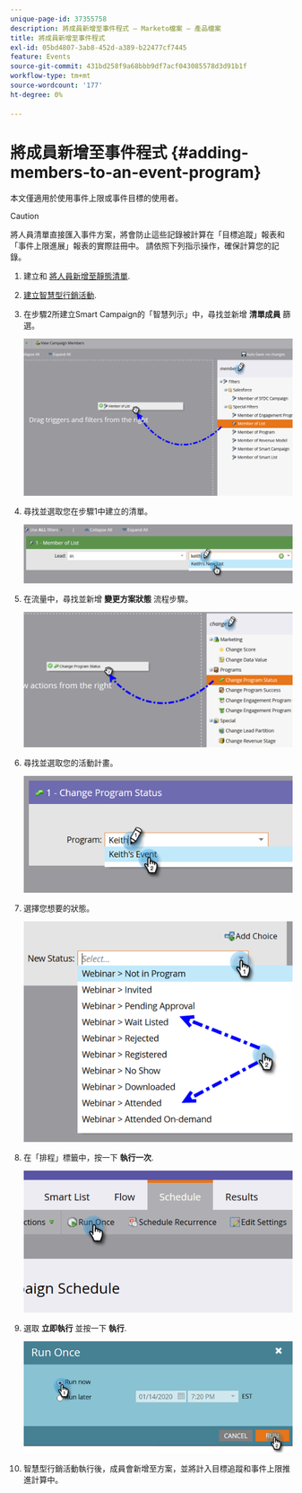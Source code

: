 ```yaml
---
unique-page-id: 37355758
description: 將成員新增至事件程式 — Marketo檔案 — 產品檔案
title: 將成員新增至事件程式
exl-id: 05bd4807-3ab8-452d-a389-b22477cf7445
feature: Events
source-git-commit: 431bd258f9a68bbb9df7acf043085578d3d91b1f
workflow-type: tm+mt
source-wordcount: '177'
ht-degree: 0%

---
```


# 將成員新增至事件程式 {#adding-members-to-an-event-program}

本文僅適用於使用事件上限或事件目標的使用者。

>[!CAUTION]
>
>將人員清單直接匯入事件方案，將會防止這些記錄被計算在「目標追蹤」報表和「事件上限進展」報表的實際註冊中。 請依照下列指示操作，確保計算您的記錄。

1. 建立和 [將人員新增至靜態清單](/help/marketo/product-docs/core-marketo-concepts/smart-lists-and-static-lists/static-lists/create-a-static-list.md).

1. [建立智慧型行銷活動](/help/marketo/product-docs/core-marketo-concepts/smart-campaigns/creating-a-smart-campaign/create-a-new-smart-campaign.md).

1. 在步驟2所建立Smart Campaign的「智慧列示」中，尋找並新增 **清單成員** 篩選。

   ![](assets/three.png)

1. 尋找並選取您在步驟1中建立的清單。

   ![](assets/four.png)

1. 在流量中，尋找並新增 **變更方案狀態** 流程步驟。

   ![](assets/five.png)

1. 尋找並選取您的活動計畫。

   ![](assets/six.png)

1. 選擇您想要的狀態。

   ![](assets/seven.png)

1. 在「排程」標籤中，按一下 **執行一次**.

   ![](assets/eight.png)

1. 選取 **立即執行** 並按一下 **執行**.

   ![](assets/nine.png)

1. 智慧型行銷活動執行後，成員會新增至方案，並將計入目標追蹤和事件上限推進計算中。
